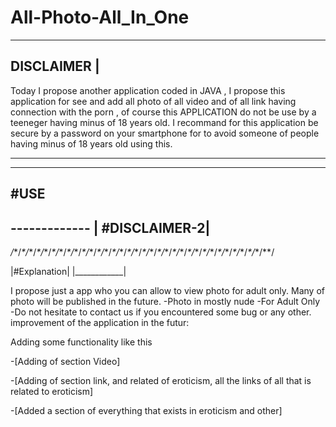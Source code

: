 # All-Photo-All_In_One
---------- 
DISCLAIMER |
---------- 
Today I propose another application coded in JAVA , I propose this application for see and add all photo of all video and of all link having connection with the porn  , of course this APPLICATION do not be use by a teeneger having minus of 18 years old. I recommand for this application be secure by a password on your smartphone for to avoid someone of people having minus of 18 years old using this.


_______________________________________________________________________________________________________________________________________
------
#USE
------

-------------             |
#DISCLAIMER-2|
-------------

*/*\*/*\*/*\*/*\*/*\*/*\*/*\*/*\*/*\*/*\*/*\*/*\*/*\*/*\*/*\*/*\*/*\*/*\*/*\*/*\*/*\*/*\*/*\*/*\*/*\*/*\*/*\*/*\*/*\*/*\*/*\*/*\*/*\*/*\*/

|#Explanation|
|____________|

I propose just a app who you can allow to view photo for adult only. Many of photo will be published in the future.
-Photo in mostly nude
-For Adult Only
-Do not hesitate to contact us if you encountered some bug or any other.
improvement of the application in the futur:

Adding some functionality like this



-[Adding of section Video]

-[Adding of section link, and related of eroticism, all the links of all that is related to eroticism]

-[Added a section of everything that exists in eroticism and other]
